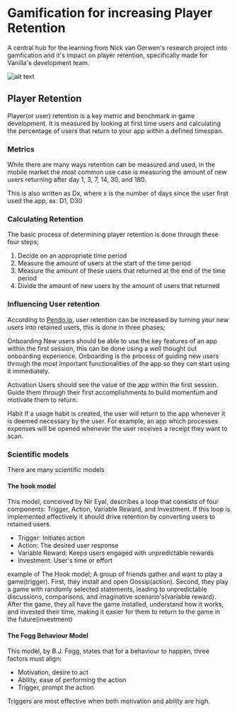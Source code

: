 # Gamification for increasing Player Retention
A central hub for the learning from Nick van Gerwen's research project into gamfication and it's impact on player retention, specifically made for Vanilla's development team.

![alt text](https://www.jonathan-petitcolas.com/img/posts/ascii-art-converter/homer.png)


## Player Retention
Player(or user) retention is a key metric and benchmark in game development. It is measured by looking at first time users and calculating the percentage of users that return to your app within a defined timespan. 

### Metrics
While there are many ways retention can be measured and used, in the mobile market the most common use case is measuring the amount of new users returning after day 1, 3, 7, 14, 30, and 180.

This is also written as Dx, where x is the number of days since the user first used the app, ex: D1, D30

### Calculating Retention

The basic process of determining player retention is done through these four steps;
1. Decide on an appropriate time period
2. Measure the amount of users at the start of the time period
3. Measure the amount of these users that returned at the end of the time period
4. Divide the amount of new users by the amount of users that returned

### Influencing User retention

According to [Pendo.io](https://www.pendo.io/glossary/user-retention/), user retention can be increased by turning your new users into retained users, this is done in three phases;

Onboarding
New users should be able to use the key features of an app within the first session, this can be done using a well thought out onboarding experience. Onboarding is the process of guiding new users through the most important functionalities of the app so they can start using it immediately. 

Activation
Users should see the value of the app within the first session. Guide them through their first accomplishments to build momentum and motivate them to return.

Habit
If a usage habit is created, the user will return to the app whenever it is deemed necessary by the user. For example, an app which processes expenses will be opened whenever the user receives a receipt they want to scan. 

### Scientific models
There are many scientific models 

#### The hook model
This model, conceived by Nir Eyal, describes a loop that consists of four components: Trigger, Action, Variable Reward, and Investment. If this loop is implemented effectively it should drive retention by converting users to retained users.
- Trigger: Initiates action
- Action: The desired user response
- Variable Reward: Keeps users engaged with unpredictable rewards
- Investment: User's time or effort

example of The Hook model;
A group of friends gather and want to play a game(trigger). First, they install and open Gossip(action). Second, they play a game with randomly selected statements, leading to unpredictable discussions, comparisons, and imaginative scenario's(variable reward). After the game, they all have the game installed, understand how it works, and invested their time, making it easier for them to return to the game in the future(investment) 

#### The Fogg Behaviour Model
This model, by B.J. Fogg, states that for a behaviour to happen, three factors must align: 
- Motivation, desire to act
- Ability, ease of performing the action
- Trigger, prompt the action

Triggers are most effective when both motivation and ability are high.


